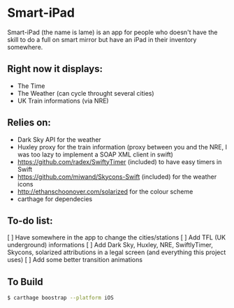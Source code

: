 # Smart-iPad

Smart-iPad (the name is lame) is an app for people who doesn't have the skill to do a full on smart mirror but have an iPad in their inventory somewhere.

## Right now it displays:
 - The Time
 - The Weather (can cycle throught several cities)
 - UK Train informations (via NRE) 
 
## Relies on:
  - Dark Sky API for the weather 
  - Huxley proxy for the train information (proxy between you and the NRE, I was too lazy to implement a SOAP XML client in swift)
  - https://github.com/radex/SwiftyTimer (included) to have easy timers in Swift
  - https://github.com/miwand/Skycons-Swift (included) for the weather icons
  - http://ethanschoonover.com/solarized for the colour scheme
  - carthage for dependecies
  
## To-do list:
 [ ] Have somewhere in the app to change the cities/stations
 [ ] Add TFL (UK underground) informations
 [ ] Add Dark Sky, Huxley, NRE, SwiftlyTimer, Skycons, solarized attributions in a legal screen (and everything this project uses)
 [ ] Add some better transition animations
 
 ## To Build
 
 ```bash
 $ carthage boostrap --platform iOS
 ``` 
 
 
